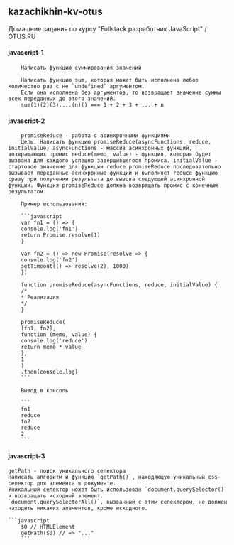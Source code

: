 ## kazachikhin-kv-otus

Домашние задания по курсу "Fullstack разработчик JavaScript" / OTUS.RU 

#### javascript-1

```
    Написать функцию суммирования значений

    Написать функцию sum, которая может быть исполнена любое количество раз с не `undefined` аргументом.
    Если она исполнена без аргументов, то возвращает значение суммы всех переданных до этого значений.
    sum(1)(2)(3)....(n)() === 1 + 2 + 3 + ... + n
```

#### javascript-2

```
    promiseReduce - работа с асинхронными функциями
    Цель: Написать функцию promiseReduce(asyncFunctions, reduce, initialValue) asyncFunctions - массив асинхронных функций, возвращающих промис reduce(memo, value) - функция, которая будет вызвана для каждого успешно завершившегося промиса. initialValue - стартовое значение для функции reduce promiseReduce последовательно вызывает переданные асинхронные функции и выполняет reduce функцию сразу при получении результата до вызова следующей асинхронной функции. Функция promiseReduce должна возвращать промис с конечным результатом.
    
    Пример использования:
    
    ```javascript
    var fn1 = () => {
    console.log('fn1')
    return Promise.resolve(1)
    }
    
    var fn2 = () => new Promise(resolve => {
    console.log('fn2')
    setTimeout(() => resolve(2), 1000)
    })
    
    function promiseReduce(asyncFunctions, reduce, initialValue) {
    /*
    * Реализация
    */
    }
    
    promiseReduce(
    [fn1, fn2],
    function (memo, value) {
    console.log('reduce')
    return memo * value
    },
    1
    )
    .then(console.log)
    ```
    
    Вывод в консоль
    
    ```
    fn1
    reduce
    fn2
    reduce
    2
    ```
```

#### javascript-3

```
getPath - поиск уникального селектора
Написать алгоритм и функцию `getPath()`, находяющую уникальный css-селектор для элемента в документе.
Уникальный селектор может быть использован `document.querySelector()` и возвращать исходный элемент.
`document.querySelectorAll()`, вызванный с этим селектором, не должен находить никаких элементов, кроме исходного.

```javascript
    $0 // HTMLElement
    getPath($0) // => "..."
    ```
```

